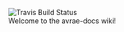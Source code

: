 ![Travis Build Status](https://travis-ci.org/mommothazaz123/avrae-docs-wiki.svg?branch=master)  
Welcome to the avrae-docs wiki! 
